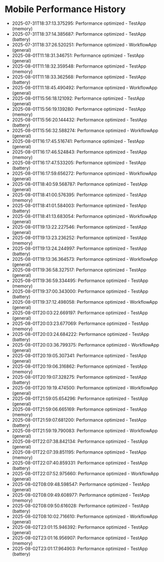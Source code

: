 # Mobile Performance History

- 2025-07-31T18:37:13.375295: Performance optimized - TestApp (memory)
- 2025-07-31T18:37:14.385687: Performance optimized - TestApp (battery)
- 2025-07-31T18:37:26.520251: Performance optimized - WorkflowApp (general)
- 2025-08-01T11:18:31.346751: Performance optimized - TestApp (general)
- 2025-08-01T11:18:32.359548: Performance optimized - TestApp (memory)
- 2025-08-01T11:18:33.362568: Performance optimized - TestApp (battery)
- 2025-08-01T11:18:45.490492: Performance optimized - WorkflowApp (general)
- 2025-08-01T15:56:18.121092: Performance optimized - TestApp (general)
- 2025-08-01T15:56:19.139280: Performance optimized - TestApp (memory)
- 2025-08-01T15:56:20.144432: Performance optimized - TestApp (battery)
- 2025-08-01T15:56:32.588274: Performance optimized - WorkflowApp (general)
- 2025-08-01T16:17:45.516741: Performance optimized - TestApp (general)
- 2025-08-01T16:17:46.524843: Performance optimized - TestApp (memory)
- 2025-08-01T16:17:47.533205: Performance optimized - TestApp (battery)
- 2025-08-01T16:17:59.656272: Performance optimized - WorkflowApp (general)
- 2025-08-01T18:40:59.568787: Performance optimized - TestApp (general)
- 2025-08-01T18:41:00.576395: Performance optimized - TestApp (memory)
- 2025-08-01T18:41:01.584003: Performance optimized - TestApp (battery)
- 2025-08-01T18:41:13.683054: Performance optimized - WorkflowApp (general)
- 2025-08-01T19:13:22.227546: Performance optimized - TestApp (general)
- 2025-08-01T19:13:23.236252: Performance optimized - TestApp (memory)
- 2025-08-01T19:13:24.244997: Performance optimized - TestApp (battery)
- 2025-08-01T19:13:36.364573: Performance optimized - WorkflowApp (general)
- 2025-08-01T19:36:58.327517: Performance optimized - TestApp (general)
- 2025-08-01T19:36:59.334495: Performance optimized - TestApp (memory)
- 2025-08-01T19:37:00.343000: Performance optimized - TestApp (battery)
- 2025-08-01T19:37:12.498058: Performance optimized - WorkflowApp (general)
- 2025-08-01T20:03:22.669197: Performance optimized - TestApp (general)
- 2025-08-01T20:03:23.677069: Performance optimized - TestApp (memory)
- 2025-08-01T20:03:24.684222: Performance optimized - TestApp (battery)
- 2025-08-01T20:03:36.799375: Performance optimized - WorkflowApp (general)
- 2025-08-01T20:19:05.307341: Performance optimized - TestApp (general)
- 2025-08-01T20:19:06.316862: Performance optimized - TestApp (memory)
- 2025-08-01T20:19:07.328275: Performance optimized - TestApp (battery)
- 2025-08-01T20:19:19.474500: Performance optimized - WorkflowApp (general)
- 2025-08-01T21:59:05.654296: Performance optimized - TestApp (general)
- 2025-08-01T21:59:06.665169: Performance optimized - TestApp (memory)
- 2025-08-01T21:59:07.681200: Performance optimized - TestApp (battery)
- 2025-08-01T21:59:19.790083: Performance optimized - WorkflowApp (general)
- 2025-08-01T22:07:38.842134: Performance optimized - TestApp (general)
- 2025-08-01T22:07:39.851195: Performance optimized - TestApp (memory)
- 2025-08-01T22:07:40.859331: Performance optimized - TestApp (battery)
- 2025-08-01T22:07:52.975660: Performance optimized - WorkflowApp (general)
- 2025-08-02T08:09:48.598547: Performance optimized - TestApp (general)
- 2025-08-02T08:09:49.608977: Performance optimized - TestApp (memory)
- 2025-08-02T08:09:50.616028: Performance optimized - TestApp (battery)
- 2025-08-02T08:10:02.716610: Performance optimized - WorkflowApp (general)
- 2025-08-02T23:01:15.946392: Performance optimized - TestApp (general)
- 2025-08-02T23:01:16.956907: Performance optimized - TestApp (memory)
- 2025-08-02T23:01:17.964903: Performance optimized - TestApp (battery)
